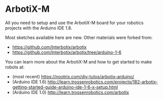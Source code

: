 # ArbotiX-M
All you need to setup and use the ArbotiX-M board for your robotics projects with the Arduino IDE 1.8.

Most sketches available here are new. Other materials were forked from:
* https://github.com/Interbotix/arbotix
* https://github.com/Interbotix/arbotix/tree/arduino-1-6

You can learn more about the ArbotiX-M and how to get started to make robots at:
* (most recent) https://nootrix.com/diy-tutos/arbotix-arduino/
* (Arduino IDE 1.6) http://learn.trossenrobotics.com/projects/182-arbotix-getting-started-guide-arduino-ide-1-6-x-setup.html
* (Arduino IDE 1.0) http://learn.trossenrobotics.com/arbotix

